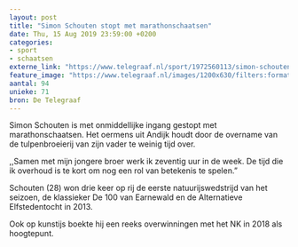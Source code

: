 ```yaml
---
layout: post
title: "Simon Schouten stopt met marathonschaatsen"
date: Thu, 15 Aug 2019 23:59:00 +0200
categories: 
- sport 
- schaatsen 
externe_link: "https://www.telegraaf.nl/sport/1972560113/simon-schouten-stopt-met-marathonschaatsen"
feature_image: "https://www.telegraaf.nl/images/1200x630/filters:format(jpeg):quality(80)/cdn-kiosk-api.telegraaf.nl/a07d2318-bf9c-11e9-8870-0255c322e81b.jpg"
aantal: 94
unieke: 71
bron: De Telegraaf
---
```


<p class="intro">Simon Schouten is met onmiddellijke ingang gestopt met marathonschaatsen. Het oermens uit Andijk houdt door de overname van de tulpenbroeierij van zijn vader te weinig tijd over.</p> <p>,,Samen met mijn jongere broer werk ik zeventig uur in de week. De tijd die ik overhoud is te kort om nog een rol van betekenis te spelen.”</p><p>Schouten (28) won drie keer op rij de eerste natuurijswedstrijd van het seizoen, de klassieker De 100 van Earnewald en de Alternatieve Elfstedentocht in 2013.</p><p>Ook op kunstijs boekte hij een reeks overwinningen met het NK in 2018 als hoogtepunt.</p>
